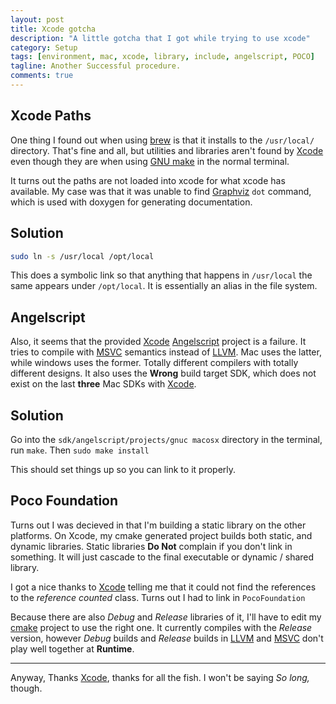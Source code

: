 ```yaml
---
layout: post
title: Xcode gotcha
description: "A little gotcha that I got while trying to use xcode"
category: Setup 
tags: [environment, mac, xcode, library, include, angelscript, POCO]
tagline: Another Successful procedure.
comments: true
---
```



## Xcode Paths
One thing I found out when using [brew][] is that it installs to the `/usr/local/` directory. That's fine and all, but utilities and libraries aren't found by [Xcode][] even though they are when using [GNU make][] in the normal terminal.

It turns out the paths are not loaded into xcode for what xcode has available. My case was that it was unable to find [Graphviz][] `dot` command, which is used with doxygen for generating documentation. 

## Solution

```bash
sudo ln -s /usr/local /opt/local
```

This does a symbolic link so that anything that happens in `/usr/local` the same appears under `/opt/local`. It is essentially an alias in the file system.
<!--more-->

## Angelscript
Also, it seems that the provided [Xcode][] [Angelscript][] project is a failure. It tries to compile with [MSVC][] semantics instead of [LLVM][].
Mac uses the latter, while windows uses the former. Totally different compilers with totally different designs.
It also uses the __Wrong__ build target SDK, which does not exist on the last __three__ Mac SDKs with [Xcode][].
## Solution
Go into the `sdk/angelscript/projects/gnuc macosx` directory in the terminal, run `make`. Then `sudo make install`

This should set things up so you can link to it properly.

## Poco Foundation
Turns out I was decieved in that I'm building a static library on the other platforms. On Xcode, my cmake generated project builds both static, and dynamic libraries. Static libraries __Do Not__ complain if you don't link in something. It will just cascade to the final executable or dynamic / shared library.

I got a nice thanks to [Xcode][] telling me that it could not find the references to the _reference counted_ class. Turns out I had to link in `PocoFoundation`

Because there are also _Debug_ and _Release_ libraries of it, I'll have to edit my [cmake][] project to use the right one. It currently compiles with the _Release_ version, however _Debug_ builds and _Release_ builds in [LLVM][] and [MSVC][] don't play well together at __Runtime__. 

----

Anyway, Thanks [Xcode][], thanks for all the fish.
I won't be saying *So long,* though. 

[brew]: http://mxcl.github.com/homebrew/
[Xcode]: https://developer.apple.com/xcode/
[gnu make]: http://www.gnu.org/software/make/
[graphviz]: http://www.graphviz.org/
[angelscript]: http://www.angelcode.com/angelscript/downloads.html
[msvc]: http://en.wikipedia.org/wiki/Visual_C%2B%2B "Microsoft Visual C++ Compiler"
[llvm]: http://clang.llvm.org/ "Low Level Virtual Machine"
[cmake]: http://www.cmake.org/cmake/help/documentation.html
